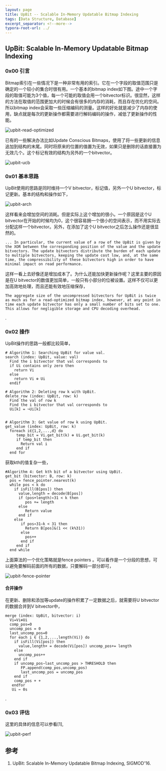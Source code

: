 ```yaml
---
layout: page
title: UpBit -- Scalable In-Memory Updatable Bitmap Indexing
tags: [Data Structure, Database]
excerpt_separator: <!--more-->
typora-root-url: ../
---
```


## UpBit: Scalable In-Memory Updatable Bitmap Indexing

### 0x00 引言

  Bitmap索引在一些情况下是一种非常有用的索引。它在一个字段的取值范围只是确定的一个较小的集合时很有用。一个基本的bitmap index如下图。途中一个字段的取值可能为3个值，每一个可能的取值会用一个bitvector标识。很显然，这样的方法在取值的范围更加大的时候会有很多的内存的消耗，而且存在优化的空间。所以bitmap index会采取一些压缩编码的测量。这样的好处就是减少了内存的使用，缺点就是每次的更新操作都需要进行解码编码的操作，减低了更新操作的性能。

![upbit-read-optimized](/assets/img/upbit-read-optimized.png)

  已有的一些解决办法比如Update Conscious Bitmaps，使用了将一些更新的信息追加到结构的末尾。同时将原来的位置的值置为无效，如果只是删除的话直接置为无效几个。这个标记有效的结构为另外的一个bitvector。

![upbit-ucb](/assets/img/upbit-ucb.png)

### 0x01 基本思路

  UpBit使用的思路是同时维持一个V bitvector，标记值，另外一个U bitvector，标记更新。基本的结构和操作如下，

![upbit-arch](/assets/img/upbit-arch.png)

  这样看来会增加空间的消耗。但是实际上这个增加的很小。一个原因是这个U bitvector在开始的时候均为0，这个很容易拥一个很小的空间表示，而不用实际去分配这样一个bitvector。另外，在添加了这个U bitvector之后怎么操作还是很显然的。

```
... In particular, the current value of a row of the UpBit is given by the XOR between the corresponding position of the value and the update bitvectors. The update bitvectors distribute the burden of each update to multiple bitvectors, keeping the update cost low, and, at the same time, the compressibility of these bitvectors high in order to have minimal impact on read performance.
```

  这样一看上去好像还是增加成本了。为什么还能加快更新操作呢？这里主要的原因是在U bitvector的数值更加简单，一般只有小部分的位被设置。这样不仅可以更加高效地处理，而且还能有效地压缩保存，

```
The aggregate size of the uncompressed bitvectors for UpBit is twice as much as for a read-optimized bitmap index, however, at any point in time each update bitvector has only a small number of bits set to one. This allows for negligible storage and CPU decoding overhead.
```

.

### 0x02 操作

 UpBit操作的思路一般都比较简单，

```
# Algorithm 1: Searching UpBit for value val.
search (index: UpBit, value: val)
  Find the i bitvector that val corresponds to 
  if Ui contains only zero then
    return Vi 
  else
    return Vi ⊕ Ui 
  endif
  
# Algorithm 2: Deleting row k with UpBit.
delete_row (index: UpBit, row: k)
  Find the val of row k
  Find the i bitvector that val corresponds to
  Ui[k] = ¬Ui[k]
  
  
# Algorithm 3: Get value of row k using UpBit.
get_value (index: UpBit, row: k)
  foreach i∈{1,2,...,d} do
     temp_bit = Vi.get_bit(k) ⊕ Ui.get_bit(k) 
     if temp_bit then
       Return val i 
     end if
  end for
```

 获取kth的值复杂一些，

```
#Algorithm 4: Get kth bit of a bitvector using UpBit.
get_bit (bitvector: B, row: k)
  pos = fence_pointer.nearest(k) 
  while pos < k do
    if isFill(B[pos]) then 
      value,length = decode(B[pos]) 
      if (pos+length)∗31 < k then
         pos += length 
      else
         Return value 
      end if
    else
       if pos∗31−k < 31 then
         Return B[pos]&(1 << (k%31)) 
       else
         pos++ 
       end if
     end if 
  end while
```

 上面算法的一个优化策略就是fence pointers 。可以看作是一个分段的思想，可以避免要解码前面的所有的数据，只要解码一部分即可，

![upbit-fence-pointer](/assets/img/upbit-fence-pointer.png)

#### 合并操作

  在更新、删除和添加等update的操作积累了一定数据之后，就需要将U bitvector的数据合并到V bitvector中，

```
merge (index: UpBit, bitvector: i)
  Vi=Vi⊕Ui
  comp_pos=0
  uncomp_pos = 0 
  last_uncomp_pos=0
  for each i ∈ {1,2,...,length(Vi)} do
    if isFill(Vi[pos]) then 
      value,length+ = decode(Vi[pos]) uncomp_pos+= length
    else
      uncomp_pos++ 
    end if
    if uncomp_pos−last_uncomp_pos > THRESHOLD then 
       FP.append(comp_pos,uncomp_pos) 
       last_uncomp_pos = uncomp_pos
    end if
    comp_pos + + 
   endfor
   Ui ← 0s
```

.

### 0x03 评估

  这里的具体的信息可以参看[1],

![upbit-perf](/assets/img/upbit-perf.png)

## 参考

1. UpBit: Scalable In-Memory Updatable Bitmap Indexing, SIGMOD'16.

